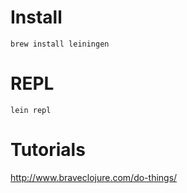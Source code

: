 # Install

    brew install leiningen

# REPL

    lein repl

# Tutorials

http://www.braveclojure.com/do-things/
